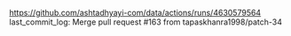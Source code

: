 https://github.com/ashtadhyayi-com/data/actions/runs/4630579564
last_commit_log: Merge pull request #163 from tapaskhanra1998/patch-34